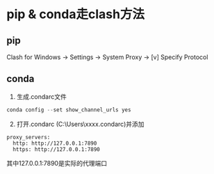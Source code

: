 # pip & conda走clash方法

## pip

Clash for Windows -> Settings -> System Proxy -> [v] Specify Protocol

## conda

1. 生成.condarc文件

```powershell
conda config --set show_channel_urls yes
```

2. 打开.condarc (C:\Users\xxxx\.condarc)并添加

```text
proxy_servers:
  http: http://127.0.0.1:7890
  https: http://127.0.0.1:7890
```

其中127.0.0.1:7890是实际的代理端口